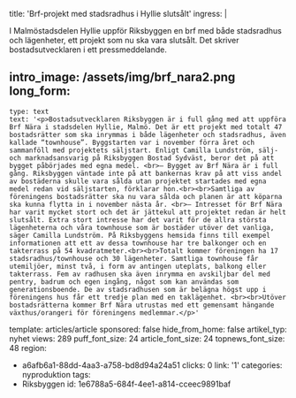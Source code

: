 title: 'Brf-projekt med stadsradhus i Hyllie slutsålt'
ingress: |
  <p>I Malmöstadsdelen Hyllie uppför Riksbyggen en brf med både stadsradhus och lägenheter, ett projekt som nu ska vara slutsålt. Det skriver bostadsutvecklaren i ett pressmeddelande.
  </p>
  
intro_image: /assets/img/brf_nara2.png
long_form:
  -
    type: text
    text: '<p>Bostadsutvecklaren Riksbyggen är i full gång med att uppföra Brf Nära i stadsdelen Hyllie, Malmö. Det är ett projekt med totalt 47 bostadsrätter som ska inrymmas i både lägenheter och stadsradhus, även kallade “townhouse”. Byggstarten var i november förra året och sammanföll med projektets säljstart. Enligt Camilla Lundström, sälj- och marknadsansvarig på Riksbyggen Bostad Sydväst, beror det på att bygget påbörjades med egna medel. <br>– Bygget av Brf Nära är i full gång. Riksbyggen väntade inte på att bankernas krav på att viss andel av bostäderna skulle vara sålda utan projektet startades med egna medel redan vid säljstarten, förklarar hon.<br><br>Samtliga av föreningens bostadsrätter ska nu vara sålda och planen är att köparna ska kunna flytta in i november nästa år. <br>– Intresset för Brf Nära har varit mycket stort och det är jättekul att projektet redan är helt slutsålt. Extra stort intresse har det varit för de allra största lägenheterna och våra townhouse som är bostäder utöver det vanliga, säger Camilla Lundström. På Riksbyggens hemsida finns till exempel informationen att ett av dessa townhouse har tre balkonger och en takterrass på 54 kvadratmeter.<br><br>Totalt kommer föreningen ha 17 stadsradhus/townhouse och 30 lägenheter. Samtliga townhouse får utemiljöer, minst två, i form av antingen uteplats, balkong eller takterrass. Fem av radhusen ska även inrymma en avskiljbar del med pentry, badrum och egen ingång, något som kan användas som generationsboende. De av stadsradhusen som är belägna högst upp i föreningens hus får ett tredje plan med en taklägenhet. <br><br>Utöver bostadsrätterna kommer Brf Nära utrustas med ett gemensamt hängande växthus/orangeri för föreningens medlemmar.</p>'
template: articles/article
sponsored: false
hide_from_home: false
artikel_typ: nyhet
views: 289
puff_font_size: 24
article_font_size: 24
topnews_font_size: 48
region:
  - a6afb6a1-88dd-4aa3-a758-bd8d94a24a51
clicks: 0
link: '1'
categories: nyproduktion
tags:
  - Riksbyggen
id: 1e6788a5-684f-4ee1-a814-cceec9891baf
